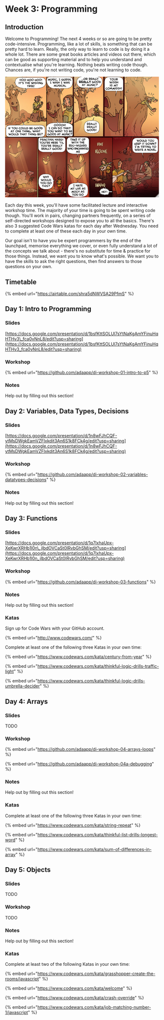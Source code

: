 # Week 3: Programming

## Introduction

Welcome to Programming! The next 4 weeks or so are going to be pretty code-intensive. Programming, like a lot of skills, is something that can be pretty hard to learn. Really, the only way to learn to code is by doing it a whole lot. There are some great books articles and videos out there, which can be good as supporting material and to help you understand and contextualise what you're learning. Nothing beats writing code though. Chances are, if you're not writing code, you're not learning to code.

![\(image credit: Oglaf, which I&apos;m not linking to because usually it&apos;s incredibly NSFW\)](../.gitbook/assets/hellotwiggy.jpg)

Each day this week, you'll have some facilitated lecture and interactive workshop time. The majority of your time is going to be spent writing code though. You'll work in pairs, changing partners frequently, on a series of self-directed workshops designed to expose you to all the basics. There's also 3 suggested Code Wars katas for each day after Wednesday. You need to complete at least one of these each day in your own time.

Our goal isn't to have you be expert programmers by the end of the launchpad, memorise everything we cover, or even fully understand a lot of the concepts we talk about - there's no substitute for time & practice for those things. Instead, we want you to know what's possible. We want you to have the skills to ask the right questions, then find answers to those questions on your own.

## Timetable

{% embed url="https://airtable.com/shra5dNWVSA29PfmS" %}

## Day 1: Intro to Programming

### Slides

[https://docs.google.com/presentation/d/1bsfKttSOLUl7sYtNaKgAmYFinuHqHTHv3\_fca0vNnL8/edit?usp=sharing](https://docs.google.com/presentation/d/1bsfKttSOLUl7sYtNaKgAmYFinuHqHTHv3_fca0vNnL8/edit?usp=sharing)

### Workshop

{% embed url="https://github.com/adaapp/di-workshop-01-intro-to-p5" %}

### Notes

Help out by filling out this section!

## Day 2: Variables, Data Types, Decisions

### Slides

[https://docs.google.com/presentation/d/1n8wFJhCQF-ytMsDWgkEamVZFlxkdit3An6S1k8FCk4g/edit?usp=sharing](https://docs.google.com/presentation/d/1n8wFJhCQF-ytMsDWgkEamVZFlxkdit3An6S1k8FCk4g/edit?usp=sharing)

### Workshop

{% embed url="https://github.com/adaapp/di-workshop-02-variables-datatypes-decisions" %}

### Notes

Help out by filling out this section!

## Day 3: Functions

### Slides

[https://docs.google.com/presentation/d/1q7IxhaUpx-XeKwrXRHb1l0n\_jlbdOVCaSt0IRvbGhSM/edit?usp=sharing](https://docs.google.com/presentation/d/1q7IxhaUpx-XeKwrXRHb1l0n_jlbdOVCaSt0IRvbGhSM/edit?usp=sharing)

### Workshop

{% embed url="https://github.com/adaapp/di-workshop-03-functions" %}

### Notes

Help out by filling out this section!

### Katas

Sign up for Code Wars with your GitHub account.

{% embed url="http://www.codewars.com/" %}

Complete at least one of the following three Katas in your own time:

{% embed url="https://www.codewars.com/kata/century-from-year" %}

{% embed url="https://www.codewars.com/kata/thinkful-logic-drills-traffic-light" %}

{% embed url="https://www.codewars.com/kata/thinkful-logic-drills-umbrella-decider" %}

## Day 4: Arrays

### Slides

TODO

### Workshop

{% embed url="https://github.com/adaapp/di-workshop-04-arrays-loops" %}

{% embed url="https://github.com/adaapp/di-workshop-04a-debugging" %}

### Notes

Help out by filling out this section!

### Katas

Complete at least one of the following three Katas in your own time:

{% embed url="https://www.codewars.com/kata/string-repeat" %}

{% embed url="https://www.codewars.com/kata/thinkful-list-drills-longest-word" %}

{% embed url="https://www.codewars.com/kata/sum-of-differences-in-array" %}

## Day 5: Objects

### Slides

TODO

### Workshop

TODO

### Notes

Help out by filling out this section!

### Katas

Complete at least two of the following Katas in your own time:

{% embed url="https://www.codewars.com/kata/grasshopper-create-the-rooms/javascript" %}

{% embed url="https://www.codewars.com/kata/welcome" %}

{% embed url="https://www.codewars.com/kata/crash-override" %}

{% embed url="https://www.codewars.com/kata/job-matching-number-1/javascript" %}

